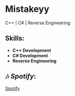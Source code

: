 # Mistakeyy

C++ | C# | Reverse Engineering

## Skills:
-  **C++ Development**
-  **C# Development**
-  **Reverse Engineering**

## 🎶 *Spotify*:
[Spotify](https://open.spotify.com/user/31mxxwbe3z2vubrftacaqd5zkrpa?si=d746ded9529e4d80)
